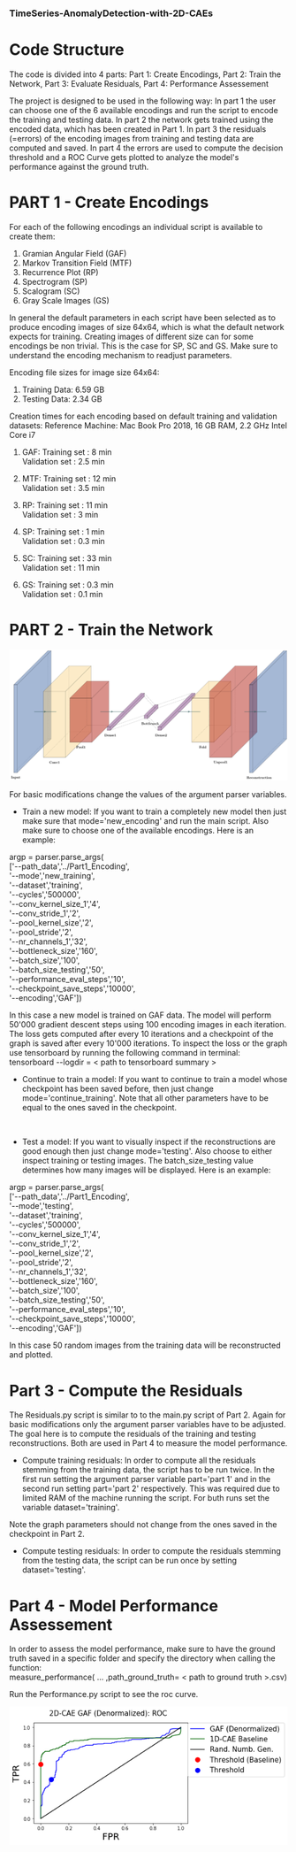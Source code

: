 ### TimeSeries-AnomalyDetection-with-2D-CAEs ###

# Code Structure
The code is divided into 4 parts:
Part 1: Create Encodings,
Part 2: Train the Network,
Part 3: Evaluate Residuals,
Part 4: Performance Assessement

The project is designed to be used in the following way:
In part 1 the user can choose one of the 6 available encodings and run the script to encode the training and testing data.
In part 2 the network gets trained using the encoded data, which has been created in Part 1.
In part 3 the residuals (=errors) of the encoding images from training and testing data are computed and saved.
In part 4 the errors are used to compute the decision threshold and a ROC Curve gets plotted to analyze the model's performance against the ground truth.

# PART 1 - Create Encodings

For each of the following encodings an individual script is available to create them:
1. Gramian Angular Field (GAF)
2. Markov Transition Field (MTF)
3. Recurrence Plot (RP)
4. Spectrogram (SP)
5. Scalogram (SC)
6. Gray Scale Images (GS)

In general the default parameters in each script have been selected as to produce encoding images of size 64x64, which is what the default network expects for training. Creating images of different size can for some encodings be non trivial. This is the case for SP, SC and GS. Make sure to understand the encoding mechanism to readjust parameters.

Encoding file sizes for image size 64x64:
1. Training Data: 6.59 GB
2. Testing Data: 2.34 GB

Creation times for each encoding based on default training and validation datasets:
Reference Machine: Mac Book Pro 2018, 16 GB RAM, 2.2 GHz Intel Core i7

1. GAF: Training set   : 8 min  <br/>
        Validation set : 2.5 min
        
2. MTF: Training set   : 12 min <br/>
        Validation set : 3.5 min
        
3. RP:  Training set   : 11 min <br/>
        Validation set : 3 min
        
4. SP:  Training set   : 1 min <br/>
        Validation set : 0.3 min
        
5. SC:  Training set   : 33 min <br/>
        Validation set : 11 min
        
6. GS:  Training set   : 0.3 min <br/>
        Validation set : 0.1 min

# PART 2 - Train the Network

![github-small](Images/2D-CAE_arch.png)

For basic modifications change the values of the argument parser variables. 

- Train a new model: If you want to train a completely new model then just make sure that mode='new_encoding' and run the main script. Also make sure to choose one of the available encodings. Here is an example:

argp = parser.parse_args( <br/>
    ['--path_data','../Part1_Encoding', <br/>
     '--mode','new_training', <br/>
     '--dataset','training', <br/>
     '--cycles','500000', <br/>
     '--conv_kernel_size_1','4', <br/>
     '--conv_stride_1','2', <br/>
     '--pool_kernel_size','2', <br/>
     '--pool_stride','2', <br/>
     '--nr_channels_1','32',  <br/>
     '--bottleneck_size','160', <br/>
     '--batch_size','100', <br/>
     '--batch_size_testing','50', <br/>
     '--performance_eval_steps','10', <br/>
     '--checkpoint_save_steps','10000', <br/>
     '--encoding','GAF'])
     
  In this case a new model is trained on GAF data. The model will perform 50'000 gradient descent steps using 100 encoding images in each iteration. The loss gets computed after every 10 iterations and a checkpoint of the graph is saved after every 10'000 iterations. To inspect the loss or the graph use tensorboard by running the following command in terminal: <br/>
 tensorboard --logdir = < path to tensorboard summary >
        
 - Continue to train a model: If you want to continue to train a model whose checkpoint has been saved before, then just change mode='continue_training'. Note that all other parameters have to be equal to the ones saved in the checkpoint.
 
 <br/>
 
- Test a model: If you want to visually inspect if the reconstructions are good enough then just change mode='testing'. Also choose to either inspect training or testing images. The batch_size_testing value determines how many images will be displayed. Here is an example:

argp = parser.parse_args( <br/>
    ['--path_data','../Part1_Encoding', <br/>
     '--mode','testing', <br/>
     '--dataset','training', <br/>
     '--cycles','500000', <br/>
     '--conv_kernel_size_1','4', <br/>
     '--conv_stride_1','2', <br/>
     '--pool_kernel_size','2', <br/>
     '--pool_stride','2', <br/>
     '--nr_channels_1','32',  <br/>
     '--bottleneck_size','160', <br/>
     '--batch_size','100', <br/>
     '--batch_size_testing','50', <br/>
     '--performance_eval_steps','10', <br/>
     '--checkpoint_save_steps','10000', <br/>
     '--encoding','GAF'])
     
In this case 50 random images from the training data will be reconstructed and plotted.

# Part 3 - Compute the Residuals

The Residuals.py script is similar to to the main.py script of Part 2. Again for basic modifications only the argument parser variables have to be adjusted. The goal here is to compute the residuals of the training and testing reconstructions. Both are used in Part 4 to measure the model performance.

- Compute training residuals:
In order to compute all the residuals stemming from the training data, the script has to be run twice. In the first run setting the argument parser variable part='part 1' and in the second run setting part='part 2' respectively. This was required due to limited RAM of the machine running the script.
For buth runs set the variable dataset='training'.

Note the graph parameters should not change from the ones saved in the checkpoint in Part 2.

- Compute testing residuals:
In order to compute the residuals stemming from the testing data, the script can be run once by setting dataset='testing'.

# Part 4 -  Model Performance Assessement

In order to assess the model performance, make sure to have the ground truth saved in a specific folder and specify the directory when calling the function:<br/>
measure_performance( ... ,path_ground_truth= < path to ground truth >.csv)

Run the Performance.py script to see the roc curve.

![github-small](Images/gaf_denorm_roc.png)
